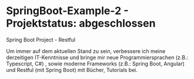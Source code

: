 # SpringBoot-Example-2 - Projektstatus: abgeschlossen
Spring Boot Project - Restful

Um immer auf dem aktuellen Stand zu sein, verbessere ich meine derzeitigen IT-Kenntnisse und bringe mir neue 
Programmiersprachen (z.B.: Typescript, C#) , sowie moderne Frameworks (z.B.: Spring Boot, Angular) und 
Restful (mit Spring Boot) mit Bücher, Tutorials bei.
